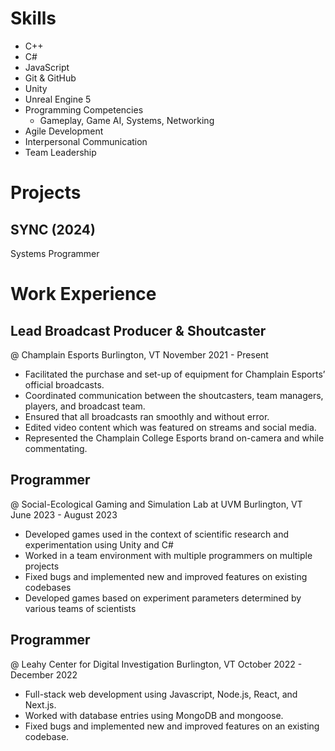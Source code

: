 # Skills
- C++
- C#
- JavaScript
- Git & GitHub
- Unity
- Unreal Engine 5
- Programming Competencies
	- Gameplay, Game AI, Systems, Networking
- Agile Development
- Interpersonal Communication
- Team Leadership
# Projects
## SYNC (2024)
Systems Programmer
# Work Experience
## Lead Broadcast Producer & Shoutcaster
@ Champlain Esports
Burlington, VT
November 2021 - Present
- Facilitated the purchase and set-up of equipment for Champlain Esports’ official broadcasts.
- Coordinated communication between the shoutcasters, team managers, players, and broadcast team.
- Ensured that all broadcasts ran smoothly and without error.
- Edited video content which was featured on streams and social media.
- Represented the Champlain College Esports brand on-camera and while commentating.
## Programmer
@ Social-Ecological Gaming and Simulation Lab at UVM
Burlington, VT
June 2023 - August 2023
- Developed games used in the context of scientific research and experimentation using Unity and C#
- Worked in a team environment with multiple programmers on multiple projects
- Fixed bugs and implemented new and improved features on existing codebases
- Developed games based on experiment parameters determined by various teams of scientists
## Programmer
@ Leahy Center for Digital Investigation
Burlington, VT
October 2022 - December 2022
- Full-stack web development using Javascript, Node.js, React, and Next.js.
- Worked with database entries using MongoDB and mongoose.
- Fixed bugs and implemented new and improved features on an existing codebase.
